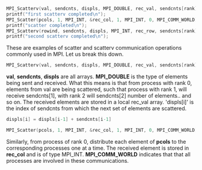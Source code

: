 ```objective-c
MPI_Scatterv(val, sendcnts, displs, MPI_DOUBLE, rec_val, sendcnts[rank], MPI_DOUBLE, 0, MPI_COMM_WORLD);//non-zero elements
printf("first scatterv completed\n");
MPI_Scatter(pcols, 1, MPI_INT, &rec_col, 1, MPI_INT, 0, MPI_COMM_WORLD);//number of columns in each processor
printf("scatter completed\n");
MPI_Scatterv(rowind, sendcnts, displs, MPI_INT, rec_row, sendcnts[rank], MPI_INT, 0, MPI_COMM_WORLD);//rowindices
printf("second scatterv completed\n");
```

These are examples of scatter and scatterv communication operations commonly used in MPI. Let us break this down.

```objective-c
MPI_Scatterv(val, sendcnts, displs, MPI_DOUBLE, rec_val, sendcnts[rank], MPI_DOUBLE, 0, MPI_COMM_WORLD);
```

**val**, **sendcnts**, **displs** are all arrays. **MPI_DOUBLE** is the type of elements being sent and received.
What this means is that from process with rank 0, elements from val are being scattered, such that process with rank  1, will receive sendcnts[1], with rank 2 will sendcnts[2] number of elements.. and so on. The received elements are stored in a local rec_val array. 'displs[i]' is the index of sendcnts from which the next set of elements are scattered.

```objective-c
displs[i] = displs[i-1] + sendcnts[i-1]
```

```objective-c
MPI_Scatter(pcols, 1, MPI_INT, &rec_col, 1, MPI_INT, 0, MPI_COMM_WORLD);
```

Similarly, from process of rank 0, distribute each element of **pcols** to the corresponding processes one at a time. The received element is stored in **rec_col** and is of type MPI_INT.
**MPI_COMM_WORLD** indicates that that all processes are involved in these communications.
